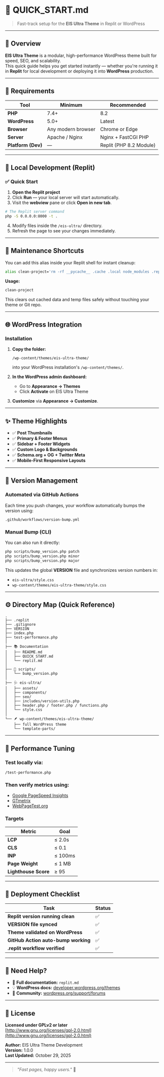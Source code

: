 # 🚀 QUICK_START.md  
> Fast-track setup for the **EIS Ultra Theme** in Replit or WordPress

---

## 🧩 Overview

**EIS Ultra Theme** is a modular, high-performance WordPress theme built for speed, SEO, and scalability.  
This quick guide helps you get started instantly — whether you're running it in **Replit** for local development or deploying it into **WordPress** production.

---

## 🧰 Requirements

| Tool | Minimum | Recommended |
|------|----------|-------------|
| **PHP** | 7.4+ | 8.2 |
| **WordPress** | 5.0+ | Latest |
| **Browser** | Any modern browser | Chrome or Edge |
| **Server** | Apache / Nginx | Nginx + FastCGI PHP |
| **Platform (Dev)** | — | Replit (PHP 8.2 Module) |

---

## 🧪 Local Development (Replit)

### ✅ **Quick Start**

1. **Open the Replit project**
2. Click **Run** — your local server will start automatically.
3. Visit the **webview** pane or click **Open in new tab**.

```bash
# The Replit server command
php -S 0.0.0.0:8000 -t .
```

4. Modify files inside the `/eis-ultra/` directory.
5. Refresh the page to see your changes immediately.

---

## 🧹 Maintenance Shortcuts

You can add this alias inside your Replit shell for instant cleanup:

```bash
alias clean-project='rm -rf __pycache__ .cache .local node_modules .replit_history *.log *.tmp'
```

**Usage:**

```bash
clean-project
```

This clears out cached data and temp files safely without touching your theme or Git repo.

---

## 🌐 WordPress Integration

### **Installation**

1. **Copy the folder:**
   ```
   /wp-content/themes/eis-ultra-theme/
   ```
   into your WordPress installation's `/wp-content/themes/`.
  
2. **In the WordPress admin dashboard:**
   - Go to **Appearance → Themes**
   - Click **Activate** on EIS Ultra Theme

3. **Customize** via **Appearance → Customize**.

---

## ✨ Theme Highlights

- ✅ **Post Thumbnails**
- ✅ **Primary & Footer Menus**
- ✅ **Sidebar + Footer Widgets**
- ✅ **Custom Logo & Backgrounds**
- ✅ **Schema.org + OG + Twitter Meta**
- ✅ **Mobile-First Responsive Layouts**

---

## 🔄 Version Management

### **Automated via GitHub Actions**

Each time you push changes, your workflow automatically bumps the version using:

```
.github/workflows/version-bump.yml
```

### **Manual Bump (CLI)**

You can also run it directly:

```bash
php scripts/bump_version.php patch
php scripts/bump_version.php minor
php scripts/bump_version.php major
```

This updates the global **VERSION** file and synchronizes version numbers in:
- `eis-ultra/style.css`
- `wp-content/themes/eis-ultra-theme/style.css`

---

## ⚙️ Directory Map (Quick Reference)

```
.
├── .replit
├── .gitignore
├── VERSION
├── index.php
├── test-performance.php
│
├── 📚 Documentation
│   ├── README.md
│   ├── QUICK_START.md
│   └── replit.md
│
├── 🧰 scripts/
│   └── bump_version.php
│
├── 🩺 eis-ultra/
│   ├── assets/
│   ├── components/
│   ├── seo/
│   ├── includes/version-utils.php
│   ├── header.php / footer.php / functions.php
│   └── style.css
│
└── 🪶 wp-content/themes/eis-ultra-theme/
    ├── full WordPress theme
    └── template-parts/
```

---

## 🧠 Performance Tuning

### **Test locally via:**

```
/test-performance.php
```

### **Then verify metrics using:**

- [Google PageSpeed Insights](https://pagespeed.web.dev/)
- [GTmetrix](https://gtmetrix.com/)
- [WebPageTest.org](https://www.webpagetest.org/)

### **Targets**

| Metric | Goal |
|--------|------|
| **LCP** | ≤ 2.0s |
| **CLS** | ≤ 0.1 |
| **INP** | ≤ 100ms |
| **Page Weight** | ≤ 1 MB |
| **Lighthouse Score** | ≥ 95 |

---

## 🧾 Deployment Checklist

| Task | Status |
|------|--------|
| **Replit version running clean** | ✅ |
| **VERSION file synced** | ✅ |
| **Theme validated on WordPress** | ✅ |
| **GitHub Action auto-bump working** | ✅ |
| **.replit workflow verified** | ✅ |

---

## 💬 Need Help?

- 📘 **Full documentation:** `replit.md`
- 💡 **WordPress docs:** [developer.wordpress.org/themes](https://developer.wordpress.org/themes)
- 💬 **Community:** [wordpress.org/support/forums](https://wordpress.org/support/forums)

---

## 🧾 License

**Licensed under GPLv2 or later**  
[http://www.gnu.org/licenses/gpl-2.0.html](http://www.gnu.org/licenses/gpl-2.0.html)

**Author:** EIS Ultra Theme Development  
**Version:** 1.0.0  
**Last Updated:** October 29, 2025

---

> *"Fast pages, happy users."* 🚀